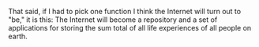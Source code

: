 That said, if I had to pick one function I think the Internet will turn out to "be," it is this: The Internet will become a repository and a set of applications for storing the sum total of all life experiences of all people on earth.
